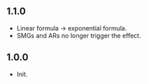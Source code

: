## 1.1.0
- Linear formula -> exponential formula.
- SMGs and ARs no longer trigger the effect.

## 1.0.0
- Init.